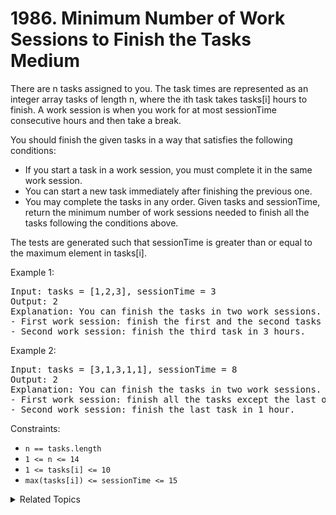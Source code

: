 # 1986. Minimum Number of Work Sessions to Finish the Tasks<br> Medium

There are n tasks assigned to you. The task times are represented as an integer array tasks of length n, where the ith task takes tasks[i] hours to finish. A work session is when you work for at most sessionTime consecutive hours and then take a break.

You should finish the given tasks in a way that satisfies the following conditions:

- If you start a task in a work session, you must complete it in the same work session.
- You can start a new task immediately after finishing the previous one.
- You may complete the tasks in any order.
Given tasks and sessionTime, return the minimum number of work sessions needed to finish all the tasks following the conditions above.

The tests are generated such that sessionTime is greater than or equal to the maximum element in tasks[i].

Example 1:

<pre>
Input: tasks = [1,2,3], sessionTime = 3
Output: 2
Explanation: You can finish the tasks in two work sessions.
- First work session: finish the first and the second tasks in 1 + 2 = 3 hours.
- Second work session: finish the third task in 3 hours.
</pre>

Example 2:

<pre>
Input: tasks = [3,1,3,1,1], sessionTime = 8
Output: 2
Explanation: You can finish the tasks in two work sessions.
- First work session: finish all the tasks except the last one in 3 + 1 + 3 + 1 = 8 hours.
- Second work session: finish the last task in 1 hour.
</pre>

Constraints:

- `n == tasks.length`
- `1 <= n <= 14`
- `1 <= tasks[i] <= 10`
- `max(tasks[i]) <= sessionTime <= 15`

<details>

<summary> Related Topics </summary>

-   `Dynamic Programming`

</details>
